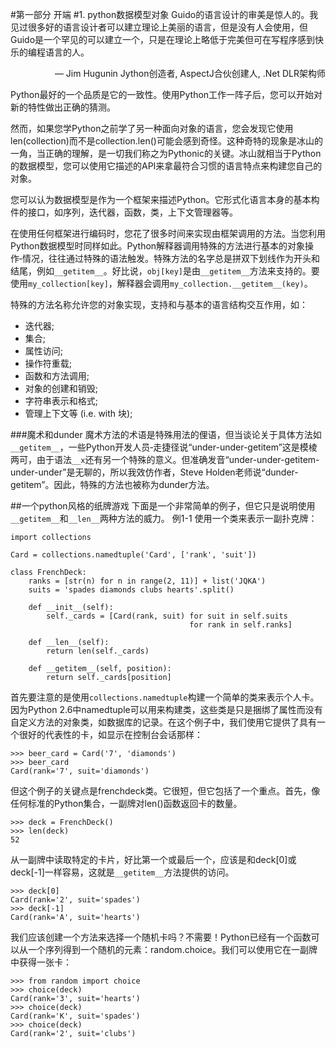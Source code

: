 #第一部分 开端
#1.          python数据模型对象 
Guido的语言设计的审美是惊人的。我见过很多好的语言设计者可以建立理论上美丽的语言，但是没有人会使用，但Guido是一个罕见的可以建立一个，只是在理论上略低于完美但可在写程序感到快乐的编程语言的人。
<p align="right">— Jim Hugunin Jython创造者, AspectJ合伙创建人, .Net DLR架构师</p>
Python最好的一个品质是它的一致性。使用Python工作一阵子后，您可以开始对新的特性做出正确的猜测。

然而，如果您学Python之前学了另一种面向对象的语言，您会发现它使用len(collection)而不是collection.len()可能会感到奇怪。这种奇特的现象是冰山的一角，当正确的理解，是一切我们称之为Pythonic的关键。冰山就相当于Python的数据模型，您可以使用它描述的API来拿最符合习惯的语言特点来构建您自己的对象。

您可以认为数据模型是作为一个框架来描述Python。它形式化语言本身的基本构件的接口，如序列，迭代器，函数，类，上下文管理器等。

在使用任何框架进行编码时，您花了很多时间来实现由框架调用的方法。当您利用Python数据模型时同样如此。Python解释器调用特殊的方法进行基本的对象操作‐情况，往往通过特殊的语法触发。特殊方法的名字总是拼双下划线作为开头和结尾，例如`__getitem__`。好比说，`obj[key]`是由`__getitem__`方法来支持的。要使用`my_collection[key]`，解释器会调用`my_collection.__getitem__(key)`。

特殊的方法名称允许您的对象实现，支持和与基本的语言结构交互作用，如：

* 迭代器; 
* 集合; 
* 属性访问; 
* 操作符重载; 
* 函数和方法调用; 
* 对象的创建和销毁; 
* 字符串表示和格式; 
* 管理上下文等 (i.e. with 块); 

###魔术和dunder 
魔术方法的术语是特殊用法的俚语，但当谈论关于具体方法如`__getitem__`，一些Python开发人员‐走捷径说“under-under-getitem”这是模棱两可，由于语法`__x`还有另一个特殊的意义。但准确发音“under-under-getitem-under-under”是无聊的，所以我效仿作者，Steve Holden老师说“dunder-getitem”。因此，特殊的方法也被称为dunder方法。

##一个python风格的纸牌游戏
下面是一个非常简单的例子，但它只是说明使用`__getitem__`和`__len__`两种方法的威力。
例1-1 使用一个类来表示一副扑克牌：
```
import collections

Card = collections.namedtuple('Card', ['rank', 'suit'])

class FrenchDeck:
    ranks = [str(n) for n in range(2, 11)] + list('JQKA')
    suits = 'spades diamonds clubs hearts'.split()

    def __init__(self):
        self._cards = [Card(rank, suit) for suit in self.suits
                                        for rank in self.ranks]

    def __len__(self):
        return len(self._cards)

    def __getitem__(self, position):
        return self._cards[position]
```
首先要注意的是使用`collections.namedtuple`构建一个简单的类来表示个人卡。因为Python 2.6中namedtuple可以用来构建类，这些类是只是捆绑了属性而没有自定义方法的对象类，如数据库的记录。在这个例子中，我们使用它提供了具有一个很好的代表性的卡，如显示在控制台会话那样：
```
>>> beer_card = Card('7', 'diamonds') 
>>> beer_card
Card(rank='7', suit='diamonds')
```
但这个例子的关键点是frenchdeck类。它很短，但它包括了一个重点。首先，像任何标准的Python集合，一副牌对len()函数返回卡的数量。
```
>>> deck = FrenchDeck() 
>>> len(deck)
52
```
从一副牌中读取特定的卡片，好比第一个或最后一个，应该是和deck[0]或deck[-1]一样容易，这就是`__getitem__`方法提供的访问。
```
>>> deck[0]
Card(rank='2', suit='spades') 
>>> deck[-1]
Card(rank='A', suit='hearts')
```
我们应该创建一个方法来选择一个随机卡吗？不需要！Python已经有一个函数可以从一个序列得到一个随机的元素：random.choice。我们可以使用它在一副牌中获得一张卡：
```
>>> from random import choice 
>>> choice(deck)
Card(rank='3', suit='hearts') 
>>> choice(deck) 
Card(rank='K', suit='spades') 
>>> choice(deck) 
Card(rank='2', suit='clubs')
```
